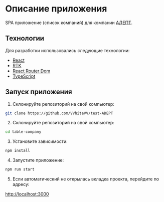 # Описание приложения

SPA приложение (список компаний) для компании [АДЕПТ](https://www.gk-adept.ru/).

## Технологии

Для разработки использовались следующие технологии:

- [React](https://reactjs.org/)
- [RTK](https://redux-toolkit.js.org/)
- [React Router Dom](https://reactrouter.com/web/guides/quick-start)
- [TypeScript](https://www.typescriptlang.org/)

## Запуск приложения

1. Склонируйте репозиторий на свой компьютер:
```bash
git clone https://github.com/VVhiteVV/test-ADEPT
 ```
2. Склонируйте репозиторий на свой компьютер:

```bash
cd table-company
 ```
3. Установите зависимости:

```bash
npm install
 ```

4. Запустите приложение:

```bash
npm run start
 ```

5. Если автоматический не открылась вкладка проекта, перейдите по адресу: 

[http://localhost:3000](http://localhost:3000)



